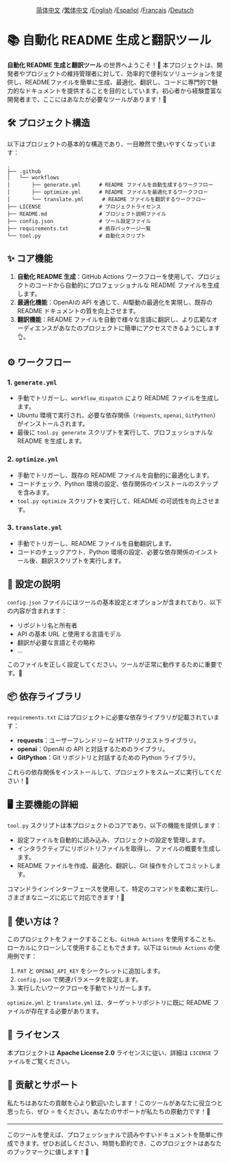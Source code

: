 <div align="center">

[简体中文](/README.md) /[繁体中文](/README/README_zh-TW.md) /[English](/README/README_en.md) /[Español](/README/README_es.md) /[Français](/README/README_fr.md) /[Deutsch](/README/README_de.md)

</div>

# 📚 自動化 README 生成と翻訳ツール

**自動化 README 生成と翻訳ツール** の世界へようこそ！🎉 本プロジェクトは、開発者やプロジェクトの維持管理者に対して、効率的で便利なソリューションを提供し、READMEファイルを簡単に生成、最適化、翻訳し、コードに専門的で魅力的なドキュメントを提供することを目的としています。初心者から経験豊富な開発者まで、ここにはあなたが必要なツールがあります！🌟

## 🛠️ プロジェクト構造

以下はプロジェクトの基本的な構造であり、一目瞭然で使いやすくなっています：

```
.
├── .github
│   └── workflows
│       ├── generate.yml      # README ファイルを自動生成するワークフロー
│       ├── optimize.yml      # README ファイルを最適化するワークフロー
│       └── translate.yml      # README ファイルを翻訳するワークフロー
├── LICENSE                   # プロジェクトライセンス
├── README.md                 # プロジェクト説明ファイル
├── config.json               # ツール設定ファイル
├── requirements.txt          # 依存パッケージ一覧
└── tool.py                   # 自動化スクリプト
```

## ✨ コア機能

1. **自動化 README 生成**：GitHub Actions ワークフローを使用して、プロジェクトのコードから自動的にプロフェッショナルな README ファイルを生成します。
2. **最適化機能**：OpenAIの API を通じて、AI駆動の最適化を実現し、既存の README ドキュメントの質を向上させます。
3. **翻訳機能**：README ファイルを自動で様々な言語に翻訳し、より広範なオーディエンスがあなたのプロジェクトに簡単にアクセスできるようにします👌。

## ⚙️ ワークフロー

### 1. `generate.yml`
- 手動でトリガーし、`workflow_dispatch` により README ファイルを生成します。
- Ubuntu 環境で実行され、必要な依存関係（`requests`, `openai`, `GitPython`）がインストールされます。
- 最後に `tool.py generate` スクリプトを実行して、プロフェッショナルな README を生成します。

### 2. `optimize.yml`
- 手動でトリガーし、既存の README ファイルを自動的に最適化します。
- コードチェック、Python 環境の設定、依存関係のインストールのステップを含みます。
- `tool.py optimize` スクリプトを実行して、README の可読性を向上させます。

### 3. `translate.yml`
- 手動でトリガーし、README ファイルを自動翻訳します。
- コードのチェックアウト、Python 環境の設定、必要な依存関係のインストール後、翻訳スクリプトを実行します。

## 📝 設定の説明

`config.json` ファイルにはツールの基本設定とオプションが含まれており、以下の内容が含まれます：
- リポジトリ名と所有者
- API の基本 URL と使用する言語モデル
- 翻訳が必要な言語とその略称
- …

このファイルを正しく設定してください。ツールが正常に動作するために重要です。🔑

## 📦 依存ライブラリ

`requirements.txt` にはプロジェクトに必要な依存ライブラリが記載されています：
- **requests**：ユーザーフレンドリーな HTTP リクエストライブラリ。
- **openai**：OpenAI の API と対話するためのライブラリ。
- **GitPython**：Git リポジトリと対話するための Python ライブラリ。

これらの依存関係をインストールして、プロジェクトをスムーズに実行してください！🚀

## 🖥️ 主要機能の詳細

`tool.py` スクリプトは本プロジェクトのコアであり、以下の機能を提供します：
- 設定ファイルを自動的に読み込み、プロジェクトの設定を管理します。
- インタラクティブにリポジトリファイルを取得し、ファイルの概要を生成します。
- README ファイルを作成、最適化、翻訳し、Git 操作を介してコミットします。

コマンドラインインターフェースを使用して、特定のコマンドを柔軟に実行し、さまざまなニーズに応じて対応できます！🎈

## 🌸 使い方は？

このプロジェクトをフォークすることも、`GitHub Actions` を使用することも、ローカルにクローンして使用することもできます。以下は `GitHub Actions` の使用例です：

1. `PAT` と `OPENAI_API_KEY` をシークレットに追加します。
2. `config.json` で関連パラメータを設定します。
3. 実行したいワークフローを手動でトリガーします。

`optimize.yml` と `translate.yml` は、ターゲットリポジトリに既に README ファイルが存在する必要があります。

## 📜 ライセンス

本プロジェクトは **Apache License 2.0** ライセンスに従い、詳細は `LICENSE` ファイルをご覧ください。

## 🤝 贡献とサポート

私たちはあなたの貢献を心より歓迎いたします！このツールがあなたに役立つと思ったら、ぜひ ⭐️ をください。あなたのサポートが私たちの原動力です！💪

---

このツールを使えば、プロフェッショナルで読みやすいドキュメントを簡単に作成できます。ぜひお試しください、時間も節約でき、このプロジェクトはあなたのブックマークに値します！🌟